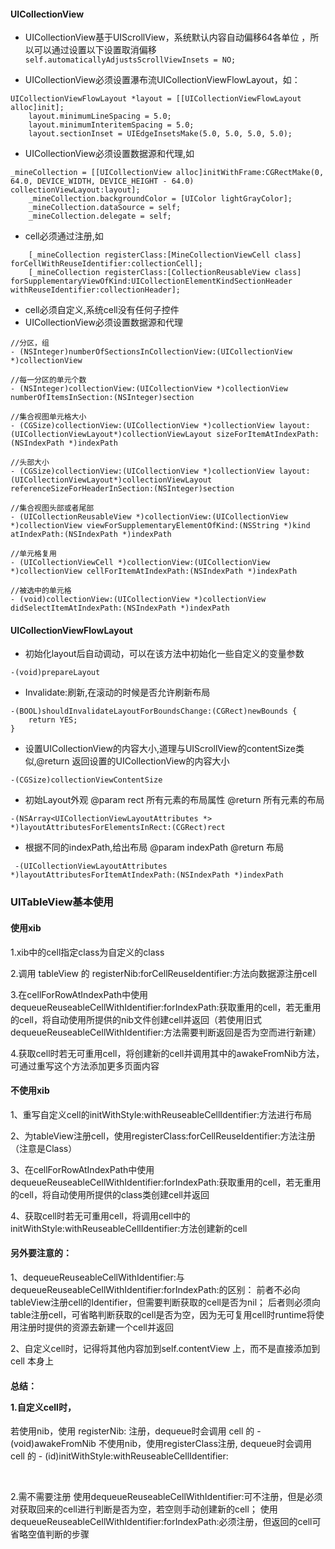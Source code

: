 
#### UICollectionView
* UICollectionView基于UIScrollView，系统默认内容自动偏移64各单位 ，所以可以通过设置以下设置取消偏移 
```self.automaticallyAdjustsScrollViewInsets = NO;```

* UICollectionView必须设置瀑布流UICollectionViewFlowLayout，如：

```
UICollectionViewFlowLayout *layout = [[UICollectionViewFlowLayout alloc]init];
    layout.minimumLineSpacing = 5.0;
    layout.minimumInteritemSpacing = 5.0;
    layout.sectionInset = UIEdgeInsetsMake(5.0, 5.0, 5.0, 5.0);
```

* UICollectionView必须设置数据源和代理,如

```
_mineCollection = [[UICollectionView alloc]initWithFrame:CGRectMake(0, 64.0, DEVICE_WIDTH, DEVICE_HEIGHT - 64.0) collectionViewLayout:layout];
    _mineCollection.backgroundColor = [UIColor lightGrayColor];
    _mineCollection.dataSource = self;
    _mineCollection.delegate = self;
```
* cell必须通过注册,如
 
```
    [_mineCollection registerClass:[MineCollectionViewCell class] forCellWithReuseIdentifier:collectionCell];
    [_mineCollection registerClass:[CollectionReusableView class] forSupplementaryViewOfKind:UICollectionElementKindSectionHeader withReuseIdentifier:collectionHeader];
```
 
* cell必须自定义,系统cell没有任何子控件
* UICollectionView必须设置数据源和代理

```
//分区，组
- (NSInteger)numberOfSectionsInCollectionView:(UICollectionView *)collectionView

//每一分区的单元个数
- (NSInteger)collectionView:(UICollectionView *)collectionView numberOfItemsInSection:(NSInteger)section

//集合视图单元格大小
- (CGSize)collectionView:(UICollectionView *)collectionView layout:(UICollectionViewLayout*)collectionViewLayout sizeForItemAtIndexPath:(NSIndexPath *)indexPath

//头部大小
- (CGSize)collectionView:(UICollectionView *)collectionView layout:(UICollectionViewLayout*)collectionViewLayout referenceSizeForHeaderInSection:(NSInteger)section

//集合视图头部或者尾部
- (UICollectionReusableView *)collectionView:(UICollectionView *)collectionView viewForSupplementaryElementOfKind:(NSString *)kind atIndexPath:(NSIndexPath *)indexPath

//单元格复用
- (UICollectionViewCell *)collectionView:(UICollectionView *)collectionView cellForItemAtIndexPath:(NSIndexPath *)indexPath

//被选中的单元格
- (void)collectionView:(UICollectionView *)collectionView didSelectItemAtIndexPath:(NSIndexPath *)indexPath

```
#### UICollectionViewFlowLayout
* 初始化layout后自动调动，可以在该方法中初始化一些自定义的变量参数

```-(void)prepareLayout```

* Invalidate:刷新,在滚动的时候是否允许刷新布局

```
-(BOOL)shouldInvalidateLayoutForBoundsChange:(CGRect)newBounds {
    return YES;
}
```
* 设置UICollectionView的内容大小,道理与UIScrollView的contentSize类似,@return 返回设置的UICollectionView的内容大小

```
-(CGSize)collectionViewContentSize
```

*  初始Layout外观 @param rect 所有元素的布局属性 @return 所有元素的布局

```
-(NSArray<UICollectionViewLayoutAttributes *> *)layoutAttributesForElementsInRect:(CGRect)rect
```

*  根据不同的indexPath,给出布局 @param indexPath @return 布局

```
 -(UICollectionViewLayoutAttributes *)layoutAttributesForItemAtIndexPath:(NSIndexPath *)indexPath
```
### UITableView基本使用

#### 使用xib
<p>1.xib中的cell指定class为自定义的class</p>
<p>2.调用 tableView 的 registerNib:forCellReuseIdentifier:方法向数据源注册cell</p>
<p>3.在cellForRowAtIndexPath中使用dequeueReuseableCellWithIdentifier:forIndexPath:获取重用的cell，若无重用的cell，将自动使用所提供的nib文件创建cell并返回（若使用旧式dequeueReuseableCellWithIdentifier:方法需要判断返回是否为空而进行新建）</p>
<p>4.获取cell时若无可重用cell，将创建新的cell并调用其中的awakeFromNib方法，可通过重写这个方法添加更多页面内容</p>

#### 不使用xib
<p>1、重写自定义cell的initWithStyle:withReuseableCellIdentifier:方法进行布局</p>
<p>2、为tableView注册cell，使用registerClass:forCellReuseIdentifier:方法注册（注意是Class）</p>
<p>3、在cellForRowAtIndexPath中使用dequeueReuseableCellWithIdentifier:forIndexPath:获取重用的cell，若无重用的cell，将自动使用所提供的class类创建cell并返回</p>
<p>4、获取cell时若无可重用cell，将调用cell中的initWithStyle:withReuseableCellIdentifier:方法创建新的cell</p>

#### 另外要注意的：
<p> 1、dequeueReuseableCellWithIdentifier:与dequeueReuseableCellWithIdentifier:forIndexPath:的区别： 前者不必向tableView注册cell的Identifier，但需要判断获取的cell是否为nil； 后者则必须向table注册cell，可省略判断获取的cell是否为空，因为无可复用cell时runtime将使用注册时提供的资源去新建一个cell并返回 </p>
<p>2、自定义cell时，记得将其他内容加到self.contentView 上，而不是直接添加到 cell 本身上</p>

#### 总结： <p>1.自定义cell时，
若使用nib，使用 registerNib: 注册，dequeue时会调用 cell 的 -(void)awakeFromNib 不使用nib，使用registerClass注册, dequeue时会调用 cell 的 - (id)initWithStyle:withReuseableCellIdentifier:</p> <p>2.需不需要注册 使用dequeueReuseableCellWithIdentifier:可不注册，但是必须对获取回来的cell进行判断是否为空，若空则手动创建新的cell； 使用dequeueReuseableCellWithIdentifier:forIndexPath:必须注册，但返回的cell可省略空值判断的步骤</p>
